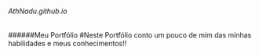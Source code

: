 ###### AthNadu.github.io
######Meu Portfólio
#Neste Portfólio conto um pouco de mim das minhas habilidades e meus conhecimentos!!
